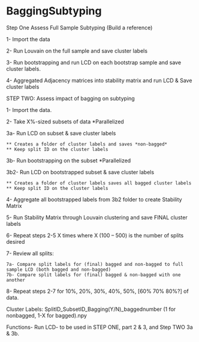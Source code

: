 # BaggingSubtyping



Step One Assess Full Sample Subtyping (Build a reference)

1- Import the data

2- Run Louvain on the full sample and save cluster labels

3- Run bootstrapping and run LCD on each bootstrap sample and save cluster labels.

4- Aggregated Adjacency matrices into stability matrix and run LCD & Save cluster labels


STEP TWO: Assess impact of bagging on subtyping

1- Import the data.

2- Take X%-sized subsets of data *Parallelized

3a- Run LCD on subset & save cluster labels

	** Creates a folder of cluster labels and saves *non-bagged*
	** Keep split ID on the cluster labels
	
3b- Run bootstrapping on the subset *Parallelized

3b2- Run LCD on bootstrapped subset & save cluster labels

	** Creates a folder of cluster labels saves all bagged cluster labels
	** Keep split ID on the cluster labels
	
4- Aggregate all bootstrapped labels from 3b2 folder to create Stability Matrix

5- Run Stability Matrix through Louvain clustering and save FINAL cluster labels

6- Repeat steps 2-5 X times where X (100 – 500) is the number of splits desired

7- Review all splits:

	7a- Compare split labels for (final) bagged and non-bagged to full sample LCD (both bagged and non-bagged)
	7b- Compare split labels for (final) bagged & non-bagged with one another
	
8- Repeat steps 2-7 for 10%, 20%, 30%, 40%, 50%, [60% 70% 80%?] of data.

Cluster Labels: SplitID_SubsetID_Bagging(Y/N)_baggednumber (1 for nonbagged, 1-X for bagged).npy
	

Functions- 
Run LCD- to be used in STEP ONE, part 2 & 3, and Step TWO 3a & 3b.

